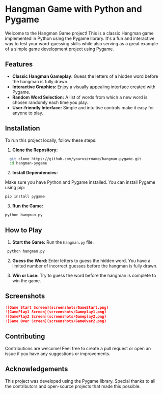 # Hangman Game with Python and Pygame

Welcome to the Hangman Game project! This is a classic Hangman game implemented in Python using the Pygame library. It's a fun and interactive way to test your word-guessing skills while also serving as a great example of a simple game development project using Pygame.

## Features

- **Classic Hangman Gameplay:** Guess the letters of a hidden word before the hangman is fully drawn.
- **Interactive Graphics:** Enjoy a visually appealing interface created with Pygame.
- **Random Word Selection:** A list of words from which a new word is chosen randomly each time you play.
- **User-friendly Interface:** Simple and intuitive controls make it easy for anyone to play.

## Installation

To run this project locally, follow these steps:

1. **Clone the Repository:**

 ```bash
   git clone https://github.com/yourusername/hangman-pygame.git
   cd hangman-pygame
  ```

2. **Install Dependencies:**

Make sure you have Python and Pygame installed. You can install Pygame using pip:

```bash
pip install pygame
```

3. **Run the Game:**

```bash
python hangman.py
```

## How to Play

1. **Start the Game:** Run the `hangman.py` file.
  ```bash
   python hangman.py
  ```

2. **Guess the Word:** Enter letters to guess the hidden word. You have a limited number of incorrect guesses before the hangman is fully drawn.
   
3. **Win or Lose:** Try to guess the word before the hangman is complete to win the game.

    
## Screenshots
```markdown
![Game Start Screen](screenshots/GameStart.png)
![GamePlay1 Screen](screenshots/Gameplay1.png)
![GamePlay2 Screen](screenshots/Gameplay2.png)
![Game Over Screen](screenshots/GameOver2.png)

```

## Contributing
Contributions are welcome! Feel free to create a pull request or open an issue if you have any suggestions or improvements.


## Acknowledgements
This project was developed using the Pygame library.
Special thanks to all the contributors and open-source projects that made this possible.
